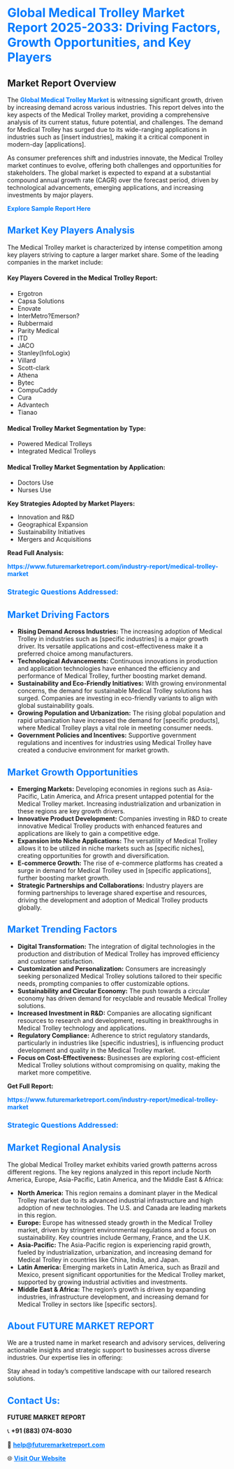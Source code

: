 <h1 style="color: #007BFF;">Global Medical Trolley Market Report 2025-2033: Driving Factors, Growth Opportunities, and Key Players</h1>

<section id="overview">
<h2>Market Report Overview</h2>
<p>The <a href="https://www.futuremarketreport.com/industry-report/medical-trolley-market" style="color: #007BFF; text-decoration: none;"><strong>Global Medical Trolley Market</strong></a> is witnessing significant growth, driven by increasing demand across various industries. This report delves into the key aspects of the Medical Trolley market, providing a comprehensive analysis of its current status, future potential, and challenges. The demand for Medical Trolley has surged due to its wide-ranging applications in industries such as [insert industries], making it a critical component in modern-day [applications].</p>
<p>As consumer preferences shift and industries innovate, the Medical Trolley market continues to evolve, offering both challenges and opportunities for stakeholders. The global market is expected to expand at a substantial compound annual growth rate (CAGR) over the forecast period, driven by technological advancements, emerging applications, and increasing investments by major players.</p>
</section>

<section id="overview">
<p><a href="https://www.futuremarketreport.com/request-sample/reportId=101877" style="color: #007BFF; text-decoration: none;"><strong>Explore Sample Report Here</strong></a></p>
</section>

<section id="key-players">
<h2 style="color: #007BFF;">Market Key Players Analysis</h2>
<p>The Medical Trolley market is characterized by intense competition among key players striving to capture a larger market share. Some of the leading companies in the market include:</p>
<h4>Key Players Covered in the Medical Trolley Report:</h4>
<ul><li>Ergotron</li><li>Capsa Solutions</li><li>Enovate</li><li>InterMetro?Emerson?</li><li>Rubbermaid</li><li>Parity Medical</li><li>ITD</li><li>JACO</li><li>Stanley(InfoLogix)</li><li>Villard</li><li>Scott-clark</li><li>Athena</li><li>Bytec</li><li>CompuCaddy</li><li>Cura</li><li>Advantech</li><li>Tianao</li></ul>
<h4>Medical Trolley Market Segmentation by Type:</h4>
<ul><li>Powered Medical Trolleys</li><li>Integrated Medical Trolleys</li></ul>

<h4>Medical Trolley Market Segmentation by Application:</h4>
<ul><li>Doctors Use</li><li>Nurses Use</li></ul>
<p><strong>Key Strategies Adopted by Market Players:</strong></p>
<ul>
<li>Innovation and R&D</li>
<li>Geographical Expansion</li>
<li>Sustainability Initiatives</li>
<li>Mergers and Acquisitions</li>
</ul>
</section>

<section>
<p><strong>Read Full Analysis: </strong></p><a href="https://www.futuremarketreport.com/industry-report/medical-trolley-market" style="color: #007BFF; text-decoration: none;"><strong>https://www.futuremarketreport.com/industry-report/medical-trolley-market</strong></a>
<h3 style="color: #007BFF;">Strategic Questions Addressed:</h3>
</section>

<section id="driving-factors">
<h2 style="color: #007BFF;">Market Driving Factors</h2>
<ul>
<li><strong>Rising Demand Across Industries:</strong> The increasing adoption of Medical Trolley in industries such as [specific industries] is a major growth driver. Its versatile applications and cost-effectiveness make it a preferred choice among manufacturers.</li>
<li><strong>Technological Advancements:</strong> Continuous innovations in production and application technologies have enhanced the efficiency and performance of Medical Trolley, further boosting market demand.</li>
<li><strong>Sustainability and Eco-Friendly Initiatives:</strong> With growing environmental concerns, the demand for sustainable Medical Trolley solutions has surged. Companies are investing in eco-friendly variants to align with global sustainability goals.</li>
<li><strong>Growing Population and Urbanization:</strong> The rising global population and rapid urbanization have increased the demand for [specific products], where Medical Trolley plays a vital role in meeting consumer needs.</li>
<li><strong>Government Policies and Incentives:</strong> Supportive government regulations and incentives for industries using Medical Trolley have created a conducive environment for market growth.</li>
</ul>
</section>

<section id="growth-opportunities">
<h2 style="color: #007BFF;">Market Growth Opportunities</h2>
<ul>
<li><strong>Emerging Markets:</strong> Developing economies in regions such as Asia-Pacific, Latin America, and Africa present untapped potential for the Medical Trolley market. Increasing industrialization and urbanization in these regions are key growth drivers.</li>
<li><strong>Innovative Product Development:</strong> Companies investing in R&D to create innovative Medical Trolley products with enhanced features and applications are likely to gain a competitive edge.</li>
<li><strong>Expansion into Niche Applications:</strong> The versatility of Medical Trolley allows it to be utilized in niche markets such as [specific niches], creating opportunities for growth and diversification.</li>
<li><strong>E-commerce Growth:</strong> The rise of e-commerce platforms has created a surge in demand for Medical Trolley used in [specific applications], further boosting market growth.</li>
<li><strong>Strategic Partnerships and Collaborations:</strong> Industry players are forming partnerships to leverage shared expertise and resources, driving the development and adoption of Medical Trolley products globally.</li>
</ul>
</section>

<section id="trending-factors">
<h2 style="color: #007BFF;">Market Trending Factors</h2>
<ul>
<li><strong>Digital Transformation:</strong> The integration of digital technologies in the production and distribution of Medical Trolley has improved efficiency and customer satisfaction.</li>
<li><strong>Customization and Personalization:</strong> Consumers are increasingly seeking personalized Medical Trolley solutions tailored to their specific needs, prompting companies to offer customizable options.</li>
<li><strong>Sustainability and Circular Economy:</strong> The push towards a circular economy has driven demand for recyclable and reusable Medical Trolley solutions.</li>
<li><strong>Increased Investment in R&D:</strong> Companies are allocating significant resources to research and development, resulting in breakthroughs in Medical Trolley technology and applications.</li>
<li><strong>Regulatory Compliance:</strong> Adherence to strict regulatory standards, particularly in industries like [specific industries], is influencing product development and quality in the Medical Trolley market.</li>
<li><strong>Focus on Cost-Effectiveness:</strong> Businesses are exploring cost-efficient Medical Trolley solutions without compromising on quality, making the market more competitive.</li>
</ul>
</section>

<section>
<p><strong>Get Full Report: </strong></p><a href="https://www.futuremarketreport.com/industry-report/medical-trolley-market" style="color: #007BFF; text-decoration: none;"><strong>https://www.futuremarketreport.com/industry-report/medical-trolley-market</strong></a>
<h3 style="color: #007BFF;">Strategic Questions Addressed:</h3>
</section>


<section id="regional-analysis">
<h2 style="color: #007BFF;">Market Regional Analysis</h2>
<p>The global Medical Trolley market exhibits varied growth patterns across different regions. The key regions analyzed in this report include North America, Europe, Asia-Pacific, Latin America, and the Middle East & Africa:</p>
<ul>
<li><strong>North America:</strong> This region remains a dominant player in the Medical Trolley market due to its advanced industrial infrastructure and high adoption of new technologies. The U.S. and Canada are leading markets in this region.</li>
<li><strong>Europe:</strong> Europe has witnessed steady growth in the Medical Trolley market, driven by stringent environmental regulations and a focus on sustainability. Key countries include Germany, France, and the U.K.</li>
<li><strong>Asia-Pacific:</strong> The Asia-Pacific region is experiencing rapid growth, fueled by industrialization, urbanization, and increasing demand for Medical Trolley in countries like China, India, and Japan.</li>
<li><strong>Latin America:</strong> Emerging markets in Latin America, such as Brazil and Mexico, present significant opportunities for the Medical Trolley market, supported by growing industrial activities and investments.</li>
<li><strong>Middle East & Africa:</strong> The region’s growth is driven by expanding industries, infrastructure development, and increasing demand for Medical Trolley in sectors like [specific sectors].</li>
</ul>
</section>

<footer>
<h2 style="color: #007BFF;">About FUTURE MARKET REPORT</h2>
<p>We are a trusted name in market research and advisory services, delivering actionable insights and strategic support to businesses across diverse industries. Our expertise lies in offering:</p>

<p>Stay ahead in today’s competitive landscape with our tailored research solutions.</p>

<h2 style="color: #007BFF;">Contact Us:</h2>
<p><strong>FUTURE MARKET REPORT</strong></p>
<p>📞 <strong>+91 (883) 074-8030</strong></p>
<p>📧 <strong><a href="mailto:help@futuremarketreport.com" style="color: #007BFF;">help@futuremarketreport.com</a></strong></p>
<p>🌐 <strong><a href="https://www.futuremarketreport.com/" style="color: #007BFF;">Visit Our Website</a></strong></p>
</footer>
